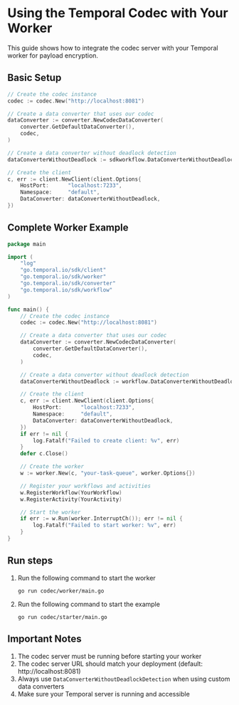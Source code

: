 # Using the Temporal Codec with Your Worker

This guide shows how to integrate the codec server with your Temporal worker for payload encryption.

## Basic Setup

```go
// Create the codec instance
codec := codec.New("http://localhost:8081")

// Create a data converter that uses our codec
dataConverter := converter.NewCodecDataConverter(
	converter.GetDefaultDataConverter(),
	codec,
)

// Create a data converter without deadlock detection
dataConverterWithoutDeadlock := sdkworkflow.DataConverterWithoutDeadlockDetection(dataConverter)

// Create the client
c, err := client.NewClient(client.Options{
	HostPort:      "localhost:7233",
	Namespace:     "default",
	DataConverter: dataConverterWithoutDeadlock,
})
```

## Complete Worker Example

```go
package main

import (
	"log"
	"go.temporal.io/sdk/client"
	"go.temporal.io/sdk/worker"
	"go.temporal.io/sdk/converter"
	"go.temporal.io/sdk/workflow"
)

func main() {
	// Create the codec instance
	codec := codec.New("http://localhost:8081")

	// Create a data converter that uses our codec
	dataConverter := converter.NewCodecDataConverter(
		converter.GetDefaultDataConverter(),
		codec,
	)

	// Create a data converter without deadlock detection
	dataConverterWithoutDeadlock := workflow.DataConverterWithoutDeadlockDetection(dataConverter)

	// Create the client
	c, err := client.NewClient(client.Options{
		HostPort:      "localhost:7233",
		Namespace:     "default",
		DataConverter: dataConverterWithoutDeadlock,
	})
	if err != nil {
		log.Fatalf("Failed to create client: %v", err)
	}
	defer c.Close()

	// Create the worker
	w := worker.New(c, "your-task-queue", worker.Options{})

	// Register your workflows and activities
	w.RegisterWorkflow(YourWorkflow)
	w.RegisterActivity(YourActivity)

	// Start the worker
	if err := w.Run(worker.InterruptCh()); err != nil {
		log.Fatalf("Failed to start worker: %v", err)
	}
}
```

## Run steps

1) Run the following command to start the worker
   ```
   go run codec/worker/main.go
   ```
2) Run the following command to start the example
   ```
   go run codec/starter/main.go
   ```

## Important Notes

1. The codec server must be running before starting your worker
2. The codec server URL should match your deployment (default: http://localhost:8081)
3. Always use `DataConverterWithoutDeadlockDetection` when using custom data converters
4. Make sure your Temporal server is running and accessible